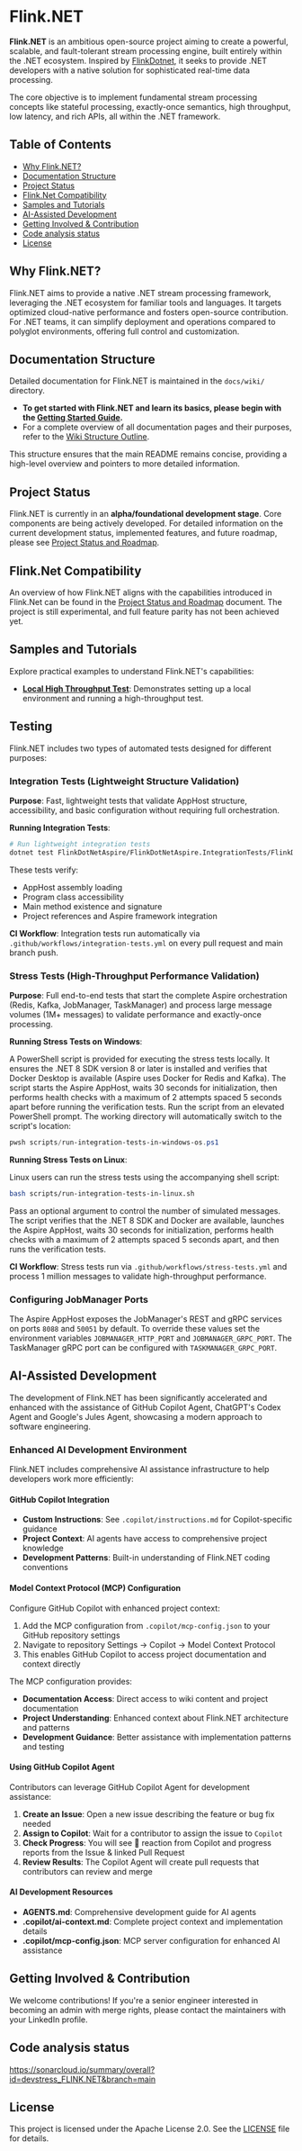 # Flink.NET

**Flink.NET** is an ambitious open-source project aiming to create a powerful, scalable, and fault-tolerant stream processing engine, built entirely within the .NET ecosystem. Inspired by [FlinkDotnet](https://flink.apache.org/), it seeks to provide .NET developers with a native solution for sophisticated real-time data processing.

The core objective is to implement fundamental stream processing concepts like stateful processing, exactly-once semantics, high throughput, low latency, and rich APIs, all within the .NET framework.

## Table of Contents
- [Why Flink.NET?](#why-flinknet)
- [Documentation Structure](#documentation-structure)
- [Project Status](#project-status)
- [Flink.Net Compatibility](#flink-20-compatibility)
- [Samples and Tutorials](#samples-and-tutorials)
- [AI-Assisted Development](#ai-assisted-development)
- [Getting Involved & Contribution](#getting-involved--contribution)
- [Code analysis status](#code-analysis-status)
- [License](#license)

## Why Flink.NET?

Flink.NET aims to provide a native .NET stream processing framework, leveraging the .NET ecosystem for familiar tools and languages. It targets optimized cloud-native performance and fosters open-source contribution. For .NET teams, it can simplify deployment and operations compared to polyglot environments, offering full control and customization.

## Documentation Structure

Detailed documentation for Flink.NET is maintained in the `docs/wiki/` directory.

*   **To get started with Flink.NET and learn its basics, please begin with the [Getting Started Guide](./docs/wiki/Getting-Started.md).**
*   For a complete overview of all documentation pages and their purposes, refer to the [Wiki Structure Outline](./docs/wiki/Wiki-Structure-Outline.md).

This structure ensures that the main README remains concise, providing a high-level overview and pointers to more detailed information.

## Project Status

Flink.NET is currently in an **alpha/foundational development stage**. Core components are being actively developed.
For detailed information on the current development status, implemented features, and future roadmap, please see [Project Status and Roadmap](./docs/wiki/Project-Status-And-Roadmap.md).

## Flink.Net Compatibility

An overview of how Flink.NET aligns with the capabilities introduced in Flink.Net can be found in the [Project Status and Roadmap](./docs/wiki/Project-Status-And-Roadmap.md#flink-20-compatibility) document. The project is still experimental, and full feature parity has not been achieved yet.

## Samples and Tutorials

Explore practical examples to understand Flink.NET's capabilities:

*   **[Local High Throughput Test](./docs/wiki/Sample-Local-High-Throughput-Test.md)**: Demonstrates setting up a local environment and running a high-throughput test.

## Testing

Flink.NET includes two types of automated tests designed for different purposes:

### Integration Tests (Lightweight Structure Validation)

**Purpose**: Fast, lightweight tests that validate AppHost structure, accessibility, and basic configuration without requiring full orchestration.

**Running Integration Tests**:
```bash
# Run lightweight integration tests
dotnet test FlinkDotNetAspire/FlinkDotNetAspire.IntegrationTests/FlinkDotNetAspire.IntegrationTests.csproj --configuration Release
```

These tests verify:
- AppHost assembly loading
- Program class accessibility  
- Main method existence and signature
- Project references and Aspire framework integration

**CI Workflow**: Integration tests run automatically via `.github/workflows/integration-tests.yml` on every pull request and main branch push.

### Stress Tests (High-Throughput Performance Validation)

**Purpose**: Full end-to-end tests that start the complete Aspire orchestration (Redis, Kafka, JobManager, TaskManager) and process large message volumes (1M+ messages) to validate performance and exactly-once processing.

**Running Stress Tests on Windows**:

A PowerShell script is provided for executing the stress tests locally. It ensures the .NET 8 SDK version 8 or later is installed and verifies that Docker Desktop is available (Aspire uses Docker for Redis and Kafka). The script starts the Aspire AppHost, waits 30 seconds for initialization, then performs health checks with a maximum of 2 attempts spaced 5 seconds apart before running the verification tests. Run the script from an elevated PowerShell prompt. The working directory will automatically switch to the script's location:

```powershell
pwsh scripts/run-integration-tests-in-windows-os.ps1
```

**Running Stress Tests on Linux**:

Linux users can run the stress tests using the accompanying shell script:

```bash
bash scripts/run-integration-tests-in-linux.sh
```

Pass an optional argument to control the number of simulated messages. The script verifies that the .NET 8 SDK and Docker are available, launches the Aspire AppHost, waits 30 seconds for initialization, performs health checks with a maximum of 2 attempts spaced 5 seconds apart, and then runs the verification tests.

**CI Workflow**: Stress tests run via `.github/workflows/stress-tests.yml` and process 1 million messages to validate high-throughput performance.

### Configuring JobManager Ports

The Aspire AppHost exposes the JobManager's REST and gRPC services on ports `8088` and `50051` by default. To override these values set the environment variables `JOBMANAGER_HTTP_PORT` and `JOBMANAGER_GRPC_PORT`. The TaskManager gRPC port can be configured with `TASKMANAGER_GRPC_PORT`.

## AI-Assisted Development
The development of Flink.NET has been significantly accelerated and enhanced with the assistance of GitHub Copilot Agent, ChatGPT's Codex Agent and Google's Jules Agent, showcasing a modern approach to software engineering.

### Enhanced AI Development Environment

Flink.NET includes comprehensive AI assistance infrastructure to help developers work more efficiently:

#### GitHub Copilot Integration
- **Custom Instructions**: See `.copilot/instructions.md` for Copilot-specific guidance
- **Project Context**: AI agents have access to comprehensive project knowledge
- **Development Patterns**: Built-in understanding of Flink.NET coding conventions

#### Model Context Protocol (MCP) Configuration
Configure GitHub Copilot with enhanced project context:

1. Add the MCP configuration from `.copilot/mcp-config.json` to your GitHub repository settings
2. Navigate to repository Settings → Copilot → Model Context Protocol
3. This enables GitHub Copilot to access project documentation and context directly

The MCP configuration provides:
- **Documentation Access**: Direct access to wiki content and project documentation
- **Project Understanding**: Enhanced context about Flink.NET architecture and patterns
- **Development Guidance**: Better assistance with implementation patterns and testing

#### Using GitHub Copilot Agent

Contributors can leverage GitHub Copilot Agent for development assistance:

1. **Create an Issue**: Open a new issue describing the feature or bug fix needed
2. **Assign to Copilot**: Wait for a contributor to assign the issue to `Copilot`
3. **Check Progress**: You will see 👀 reaction from Copilot and progress reports from the Issue & linked Pull Request
4. **Review Results**: The Copilot Agent will create pull requests that contributors can review and merge

#### AI Development Resources
- **AGENTS.md**: Comprehensive development guide for AI agents
- **.copilot/ai-context.md**: Complete project context and implementation details
- **.copilot/mcp-config.json**: MCP server configuration for enhanced AI assistance

## Getting Involved & Contribution

We welcome contributions! If you're a senior engineer interested in becoming an admin with merge rights, please contact the maintainers with your LinkedIn profile.

## Code analysis status
https://sonarcloud.io/summary/overall?id=devstress_FLINK.NET&branch=main

## License

This project is licensed under the Apache License 2.0. See the [LICENSE](LICENSE) file for details.
